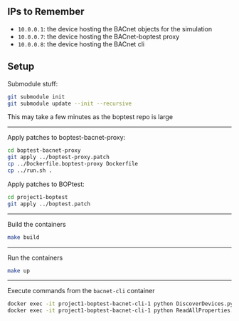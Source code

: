 ## IPs to Remember

- `10.0.0.1`: the device hosting the BACnet objects for the simulation
- `10.0.0.7`: the device hosting the BACnet-boptest proxy
- `10.0.0.8`: the device hosting the BACnet cli

## Setup

Submodule stuff:

```bash
git submodule init
git submodule update --init --recursive
```

This may take a few minutes as the boptest repo is large

---

Apply patches to boptest-bacnet-proxy:

```bash
cd boptest-bacnet-proxy
git apply ../boptest-proxy.patch
cp ../Dockerfile.boptest-proxy Dockerfile
cp ../run.sh .
```

Apply patches to BOPtest:

```bash
cd project1-boptest
git apply ../boptest.patch
```

---

Build the containers

```bash
make build
```

---

Run the containers

```bash
make up
```

---

Execute commands from the `bacnet-cli` container

```bash
docker exec -it project1-boptest-bacnet-cli-1 python DiscoverDevices.py
docker exec -it project1-boptest-bacnet-cli-1 python ReadAllProperties.py 10.0.0.1 analogValue 63
```
